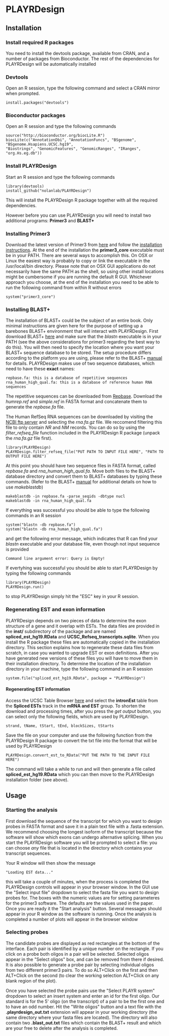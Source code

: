 # PLAYRDesign

## Installation

### Install required R packages

You need to install the devtools package, available from CRAN, and a number of packages from Bioconductor. The rest of the dependencies for PLAYRDesign will be automatically installed

### Devtools

Open an R session, type the following command and select a CRAN mirror when prompted.

`install.packages("devtools")`

### Bioconductor packages

Open an R session and type the following commands

```
source("http://bioconductor.org/biocLite.R")
biocLite(c("AnnotationDbi", "AnnotationFuncs", "BSgenome", "BSgenome.Hsapiens.UCSC.hg19", 
"Biostrings", "GenomicFeatures", "GenomicRanges", "IRanges", "org.Hs.eg.db"))
```
### Install PLAYRDesign

Start an R session and type the following commands

```
library(devtools)
install_github("nolanlab/PLAYRDesign")
```

This will install the PLAYRDesign R package together with all the required dependencies. 

However before you can use PLAYRDesign you will need to install two additional programs: **Primer3** and **BLAST+**



### Installing Primer3

Download the latest version of Primer3 from [here](http://primer3.sourceforge.net/releases.php) and follow the [installation instructions](http://primer3.sourceforge.net/primer3_manual.htm). At the end of the installation the **primer3_core** executable must be in your PATH. There are several ways to accomplish this. On OSX or Linux the easiest way is probably to copy or link the executable in the /usr/local/bin directory. Please note that on OSX GUI applications do not necessarily have the same PATH as the shell, so using other install locations might be cumbersome if you are running the default R GUI. Whichever approach you choose, at the end of the installation you need to be able to run the following command from within R without errors

```
system("primer3_core")
```

### Installing BLAST+

The installation of BLAST+ could be the subject of an entire book. Only minimal instructions are given here for the purpose of setting up a barebones BLAST+ environment that will interact with PLAYRDesign. First download BLAST+ [here](http://blast.ncbi.nlm.nih.gov/Blast.cgi?PAGE_TYPE=BlastDocs&DOC_TYPE=Download) and make sure that the *blastn* executable is in your PATH (see the above considerations for primer3 regarding the best way to do this). You will then need to specify the location where you want your BLAST+ sequence database to be stored. The setup procedure differs according to the platform you are using, please refer to the BLAST+ [manual](http://www.ncbi.nlm.nih.gov/books/NBK1762/) for details. PLAYRDesign makes use of two sequence databases, which need to have these **exact** names:

```
repbase.fa: this is a database of repetitive sequences
rna_human_high_qual.fa: this is a database of reference human RNA sequences
```
The repetitive sequences can be downloaded from [Repbase](http://www.girinst.org/repbase/). Download the *humrep.ref* and *simple.ref* in FASTA format and concatenate them to generate the *repbase.fa* file.

The Human RefSeq RNA sequences can be downloaded by visiting the [NCBI ftp server]( ftp://ftp.ncbi.nlm.nih.gov/refseq/H_sapiens/H_sapiens/RNA/) and selecting the *rna.fa.gz* file. We reccomend filtering this file to only contain *NR* and *NM* records. You can do so by using the *filter_refseq_file* function included in the PLAYRDesign R package (unpack the *rna.fa.gz* file first).

```
library(PLAYRDesign)
PLAYRDesign.filter_refseq_file("PUT PATH TO INPUT FILE HERE", "PATH TO OUTPUT FILE HERE")
```

At this point you should have two sequence files in FASTA format, called *repbase.fa* and *rna_human_high_qual.fa*. Move both files to the BLAST+ database directory and convert them to BLAST+ databases by typing these commands. (Refer to the BLAST+ [manual](http://www.ncbi.nlm.nih.gov/books/NBK279688/) for additional details on how to use *makeblastdb*)

```
makeblastdb -in repbase.fa -parse_seqids -dbtype nucl
makeblastdb -in rna_human_high_qual.fa

```

If everything was successful you should be able to type the following commands in an R session

```
system("blastn -db repbase.fa")
system("blastn -db rna_human_high_qual.fa")
```

and get the following error message, which indicates that R can find your *blastn* executable and your database file, even though not input sequence is provided

```
Command line argument error: Query is Empty!
```


If evertyhing was successful you should be able to start PLAYRDesign by typing the following commands

```
library(PLAYRDesign)
PLAYRDesign.run()
```
to stop PLAYRDesign simply hit the "ESC" key in your R session.

### Regenerating EST and exon information

PLAYRDesign depends on two pieces of data to determine the exon structure of a gene and it overlap with ESTs. The data files are provided in the **inst/** subdirectory of the package and are named **spliced_est_hg19.RData** and **UCSC_Refseq_transcripts.sqlite**. When you install the R package these files are automatically copied in the installation directory. This section explains how to regenerate these data files from scratch, in case you wanted to upgrade EST or exon definitions. After you have generated new versions of these files you will have to move them in their installation directory. To determine the location of the installation directory in your machine, type the following command in an R session

```
system.file("spliced_est_hg19.RData", package = "PLAYRDesign")
```

#### Regenerating EST information

Access the UCSC Table Browser [here](https://genome.ucsc.edu/cgi-bin/hgTables) and select the **intronEst** table from the **Spliced ESTs** track in the **mRNA and EST** group. To shorten the download and processing times, after you press the *get output* button, you can select only the following fields, which are used by PLAYRDesign.

```
strand, tName, tStart, tEnd, blockSizes, tStarts
```
Save the file on your computer and use the following function from the PLAYRDesign R package to convert the txt file into the format that will be used by PLAYRDesign

```
PLAYRDesign.convert_est_to_RData("PUT THE PATH TO THE INPUT FILE HERE")
```

The command will take a while to run and will then generate a file called **spliced_est_hg19.RData** which you can then move to the PLAYRDesign installation folder (see above).


## Usage

### Starting the analysis

First download the sequence of the transcript for which you want to design probes in FASTA format and save it in a plain text file with a .fasta extension. We recommend choosing the longest isoform of the transcript because the software will show which exons can undergo alternative splicing. When you start the PLAYRDesign software you will be prompted to select a file: you can choose *any* file that is located in the directory which contains your transcript sequences.

Your R window will then show the message 

```
"Loading EST data..."
```

this will take a couple of minutes, when the process is completed the PLAYRDesign controls will appear in your browser window. In the GUI use the "Select input file" dropdown to select the fasta file you want to design probes for. The boxes with the numeric values are for setting parameteres for the primer3 software. The defaults are the values used in the paper.
Once you are ready it the "Start analysis" button. Several messages should appear in your R window as the software is running. Once the analysis is completed a number of plots will appear in the browser window

### Selecting probes

The candidate probes are displayed as red rectangles at the bottom of the interface. Each pair is identified by a unique number on the rectangle. If you click on a probe both oligos in a pair will be selected. Selected oligos appear in the "Select oligos" box, and can be removed from there if desired. It is also possible to generate a probe pair by selecting individual oligos from two different primer3 pairs. To do so ALT+Click on the first and then ALT+Click on the second (to clear the working selection ALT+Click on any blank region of the plot).

Once you have selected the probe pairs use the "Select PLAYR system" dropdown to select an insert system and enter an id for the first oligo. Our standard is for the 5' oligo (on the transcript) of a pair to be the first one and to have an odd number. Hit the "Write oligos" button and a text file with the **.playrdesign_out.txt** extension will appear in your working directory (the same directory where your fasta files are located). The directory will also contain two **.blast_out.txt** files which contain the BLAST+ result and which are your free to delete after the analysis is completed.






